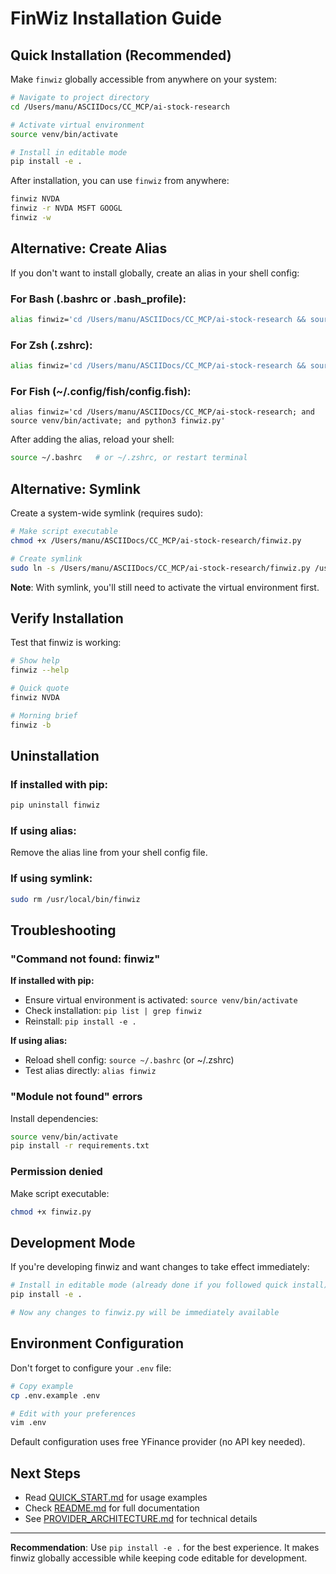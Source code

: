 # FinWiz Installation Guide

## Quick Installation (Recommended)

Make `finwiz` globally accessible from anywhere on your system:

```bash
# Navigate to project directory
cd /Users/manu/ASCIIDocs/CC_MCP/ai-stock-research

# Activate virtual environment
source venv/bin/activate

# Install in editable mode
pip install -e .
```

After installation, you can use `finwiz` from anywhere:

```bash
finwiz NVDA
finwiz -r NVDA MSFT GOOGL
finwiz -w
```

## Alternative: Create Alias

If you don't want to install globally, create an alias in your shell config:

### For Bash (.bashrc or .bash_profile):

```bash
alias finwiz='cd /Users/manu/ASCIIDocs/CC_MCP/ai-stock-research && source venv/bin/activate && python3 finwiz.py'
```

### For Zsh (.zshrc):

```bash
alias finwiz='cd /Users/manu/ASCIIDocs/CC_MCP/ai-stock-research && source venv/bin/activate && python3 finwiz.py'
```

### For Fish (~/.config/fish/config.fish):

```fish
alias finwiz='cd /Users/manu/ASCIIDocs/CC_MCP/ai-stock-research; and source venv/bin/activate; and python3 finwiz.py'
```

After adding the alias, reload your shell:

```bash
source ~/.bashrc   # or ~/.zshrc, or restart terminal
```

## Alternative: Symlink

Create a system-wide symlink (requires sudo):

```bash
# Make script executable
chmod +x /Users/manu/ASCIIDocs/CC_MCP/ai-stock-research/finwiz.py

# Create symlink
sudo ln -s /Users/manu/ASCIIDocs/CC_MCP/ai-stock-research/finwiz.py /usr/local/bin/finwiz
```

**Note**: With symlink, you'll still need to activate the virtual environment first.

## Verify Installation

Test that finwiz is working:

```bash
# Show help
finwiz --help

# Quick quote
finwiz NVDA

# Morning brief
finwiz -b
```

## Uninstallation

### If installed with pip:

```bash
pip uninstall finwiz
```

### If using alias:

Remove the alias line from your shell config file.

### If using symlink:

```bash
sudo rm /usr/local/bin/finwiz
```

## Troubleshooting

### "Command not found: finwiz"

**If installed with pip:**
- Ensure virtual environment is activated: `source venv/bin/activate`
- Check installation: `pip list | grep finwiz`
- Reinstall: `pip install -e .`

**If using alias:**
- Reload shell config: `source ~/.bashrc` (or ~/.zshrc)
- Test alias directly: `alias finwiz`

### "Module not found" errors

Install dependencies:

```bash
source venv/bin/activate
pip install -r requirements.txt
```

### Permission denied

Make script executable:

```bash
chmod +x finwiz.py
```

## Development Mode

If you're developing finwiz and want changes to take effect immediately:

```bash
# Install in editable mode (already done if you followed quick install)
pip install -e .

# Now any changes to finwiz.py will be immediately available
```

## Environment Configuration

Don't forget to configure your `.env` file:

```bash
# Copy example
cp .env.example .env

# Edit with your preferences
vim .env
```

Default configuration uses free YFinance provider (no API key needed).

## Next Steps

- Read [QUICK_START.md](QUICK_START.md) for usage examples
- Check [README.md](README.md) for full documentation
- See [PROVIDER_ARCHITECTURE.md](PROVIDER_ARCHITECTURE.md) for technical details

---

**Recommendation**: Use `pip install -e .` for the best experience. It makes finwiz globally accessible while keeping code editable for development.
